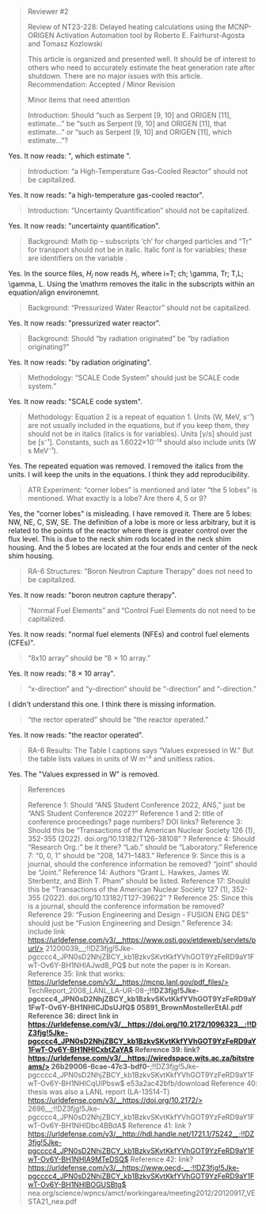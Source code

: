 > Reviewer #2
> 
> Review of NT23-228:
> Delayed heating calculations using the MCNP-ORIGEN Activation Automation tool
> by Roberto E. Fairhurst-Agosta and Tomasz Kozlowski
> 
> This article is organized and presented well. It should be of interest to others who need to
> accurately estimate the heat generation rate after shutdown.
> There are no major issues with this article. Recommendation: Accepted / Minor Revision
> 
> 
> Minor items that need attention
> 
> Introduction: Should “such as Serpent [9, 10] and ORIGEN [11], estimate…” be “such as Serpent [9,
> 10] and ORIGEN [11], that estimate…” or “such as Serpent [9, 10] and ORIGEN [11], which estimate…”?

Yes. It now reads: ", which estimate ".

> Introduction: “a High-Temperature Gas-Cooled Reactor” should not be capitalized.

Yes. It now reads: "a high-temperature gas-cooled reactor".

> Introduction: “Uncertainty Quantification” should not be capitalized.

Yes. It now reads: "uncertainty quantification".

> Background: Math tip – subscripts ‘ch’ for charged particles and “Tr” for transport should not be
> in italic. Italic font is for variables; these are identifiers on the variable .

Yes. In the source files, $H_{i}$ now reads $H_{\mathrm{i}}$, where i=T; ch; \gamma, Tr; T,L; \gamma, L.
Using the \mathrm removes the italic in the subscripts within an equation/align environemnt.

> Background: “Pressurized Water Reactor” should not be capitalized.

Yes. It now reads: "pressurized water reactor".

> Background: Should “by radiation originated” be “by radiation originating?”

Yes. It now reads: "by radiation originating".

> Methodology: “SCALE Code System” should just be SCALE code system.”

Yes. It now reads: "SCALE code system".

> Methodology: Equation 2 is a repeat of equation 1. Units (W, MeV, s⁻¹) are not usually included in
> the equations, but if you keep them, they should not be in italics (italics is for variables).
> Units [γ/s] should just be [s⁻¹]. Constants, such as 1.6022×10⁻¹³ should also include units (W s
> MeV⁻¹).

Yes. The repeated equation was removed.
I removed the italics from the units.
I will keep the units in the equations.
I think they add reproducibility.

> ATR Experiment: “corner lobes” is mentioned and later “the 5 lobes” is mentioned. What exactly is a
> lobe? Are there 4, 5 or 9?

Yes, the "corner lobes" is misleading. I have removed it.
There are 5 lobes: NW, NE, C, SW, SE.
The definition of a lobe is more or less arbitrary, but it is related to the points of the reactor where there is greater control over the flux level.
This is due to the neck shim rods located in the neck shim housing.
And the 5 lobes are located at the four ends and center of the neck shim housing.

> RA-6 Structures: “Boron Neutron Capture Therapy” does not need to be capitalized.

Yes. It now reads: "boron neutron capture therapy".

> “Normal Fuel Elements” and “Control Fuel Elements do not need to be capitalized.

Yes. It now reads: "normal fuel elements (NFEs) and control fuel elements (CFEs)".

> “8x10 array” should be “8 × 10 array.”

Yes. It now reads: "8 × 10 array".

> “x-direction” and “y-direction” should be “-direction” and “-direction.”

I didn't understand this one. I think there is missing information.

> “the rector operated” should be “the reactor operated.”

Yes. It now reads: "the reactor operated".

> RA-6 Results: The Table I captions says “Values expressed in W.” But the table lists values in
> units of W m⁻³ and unitless ratios.

Yes. The "Values expressed in W" is removed.

> 
> 
> References
> 
> Reference 1: Should “ANS Student Conference 2022, ANS,” just be “ANS Student Conference 2022?”
> Reference 1 and 2: title of conference proceedings? page numbers? DOI links?
> Reference 3: Should this be “Transactions of the American Nuclear Society 126 (1), 352-355 (2022).
> doi.org/10.13182/T126-38108” ?
> Reference 4: Should “Research Org.:” be it there? “Lab.” should be “Laboratory.” Reference 7: “0,
> 0, 1” should be “208, 1471–1483.”
> Reference 9: Since this is a journal, should the conference information be removed? “joint” should
> be “Joint.”
> Reference 14: Authors “Grant L. Hawkes, James W. Sterbentz, and Binh T. Pham” should be listed.
> Reference 17: Should this be “Transactions of the American Nuclear Society 127 (1), 352-355 (2022).
> doi.org/10.13182/T127-39622” ?
> Reference 25: Since this is a journal, should the conference information be removed? Reference 29:
> “Fusion Engineering and Design - FUSION ENG DES” should just be “Fusion
> Engineering and Design.”
Reference 34: include link https://urldefense.com/v3/__https://www.osti.gov/etdeweb/servlets/purl/> 21200039__;!!DZ3fjg!5Jke-pgcccc4_JPN0sD2NhjZBCY_kb1BzkvSKvtKkfYVhGOT9YzFeRD9aY1FwT-Ov6Y-BH1NHIAJwd8_PQ$  but note the paper
> is in Korean.
Reference 35: link that works: https://urldefense.com/v3/__https://mcnp.lanl.gov/pdf_files/> TechReport_2008_LANL_LA-UR-08-__;!!DZ3fjg!5Jke-pgcccc4_JPN0sD2NhjZBCY_kb1BzkvSKvtKkfYVhGOT9YzFeRD9aY1FwT-Ov6Y-BH1NHICJDsUJfQ$ 
> 05891_BrownMostellerEtAl.pdf
> Reference 36: direct link in https://urldefense.com/v3/__https://doi.org/10.2172/1096323__;!!DZ3fjg!5Jke-pgcccc4_JPN0sD2NhjZBCY_kb1BzkvSKvtKkfYVhGOT9YzFeRD9aY1FwT-Ov6Y-BH1NHICxbtZaYA$
Reference 39: link? https://urldefense.com/v3/__https://wiredspace.wits.ac.za/bitstreams/> 26b29006-6cae-47c3-bdf0-__;!!DZ3fjg!5Jke-pgcccc4_JPN0sD2NhjZBCY_kb1BzkvSKvtKkfYVhGOT9YzFeRD9aY1FwT-Ov6Y-BH1NHICqUlPbsw$ 
> e53a2ac42bfb/download
Reference 40: thesis was also a LANL report (LA-13514-T) https://urldefense.com/v3/__https://doi.org/10.2172/> 2696__;!!DZ3fjg!5Jke-pgcccc4_JPN0sD2NhjZBCY_kb1BzkvSKvtKkfYVhGOT9YzFeRD9aY1FwT-Ov6Y-BH1NHIDbc4BBdA$  Reference 41:
> link ? https://urldefense.com/v3/__http://hdl.handle.net/1721.1/75242__;!!DZ3fjg!5Jke-pgcccc4_JPN0sD2NhjZBCY_kb1BzkvSKvtKkfYVhGOT9YzFeRD9aY1FwT-Ov6Y-BH1NHIA9MTeDSQ$
> Reference 42: link? https://urldefense.com/v3/__https://www.oecd-__;!!DZ3fjg!5Jke-pgcccc4_JPN0sD2NhjZBCY_kb1BzkvSKvtKkfYVhGOT9YzFeRD9aY1FwT-Ov6Y-BH1NHIBOGUSBtg$ 
> nea.org/science/wpncs/amct/workingarea/meeting2012/20120917_VESTA21_nea.pdf

